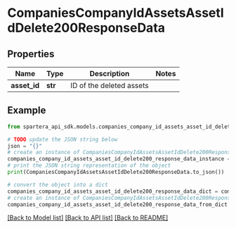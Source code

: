 # CompaniesCompanyIdAssetsAssetIdDelete200ResponseData


## Properties

Name | Type | Description | Notes
------------ | ------------- | ------------- | -------------
**asset_id** | **str** | ID of the deleted assets | 

## Example

```python
from spartera_api_sdk.models.companies_company_id_assets_asset_id_delete200_response_data import CompaniesCompanyIdAssetsAssetIdDelete200ResponseData

# TODO update the JSON string below
json = "{}"
# create an instance of CompaniesCompanyIdAssetsAssetIdDelete200ResponseData from a JSON string
companies_company_id_assets_asset_id_delete200_response_data_instance = CompaniesCompanyIdAssetsAssetIdDelete200ResponseData.from_json(json)
# print the JSON string representation of the object
print(CompaniesCompanyIdAssetsAssetIdDelete200ResponseData.to_json())

# convert the object into a dict
companies_company_id_assets_asset_id_delete200_response_data_dict = companies_company_id_assets_asset_id_delete200_response_data_instance.to_dict()
# create an instance of CompaniesCompanyIdAssetsAssetIdDelete200ResponseData from a dict
companies_company_id_assets_asset_id_delete200_response_data_from_dict = CompaniesCompanyIdAssetsAssetIdDelete200ResponseData.from_dict(companies_company_id_assets_asset_id_delete200_response_data_dict)
```
[[Back to Model list]](../README.md#documentation-for-models) [[Back to API list]](../README.md#documentation-for-api-endpoints) [[Back to README]](../README.md)


